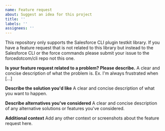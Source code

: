 ```yaml
---
name: Feature request
about: Suggest an idea for this project
title: ''
labels: ''
assignees: ''
---
```


This repository only supports the Salesforce CLI plugin testkit library. If you have a feature request that is not related to this library but instead to the Salesforce CLI or the force commands please submit your issue to the forcedotcom/cli repo not this one.

**Is your feature request related to a problem? Please describe.**
A clear and concise description of what the problem is. Ex. I'm always frustrated when [...]

**Describe the solution you'd like**
A clear and concise description of what you want to happen.

**Describe alternatives you've considered**
A clear and concise description of any alternative solutions or features you've considered.

**Additional context**
Add any other context or screenshots about the feature request here.
